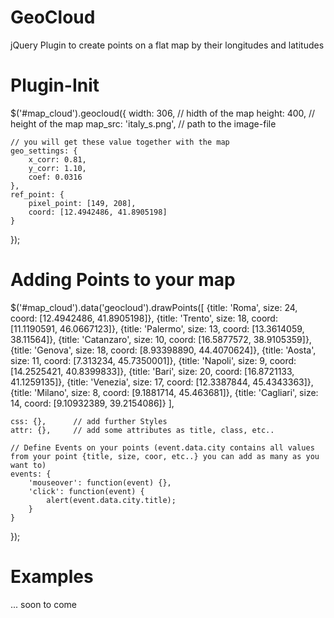 GeoCloud
========

jQuery Plugin to create points on a flat map by their longitudes and latitudes

Plugin-Init
========

$('#map_cloud').geocloud({
    width: 306,             // hidth of the map
    height: 400,            // height of the map
    map_src: 'italy_s.png', // path to the image-file

    // you will get these value together with the map
    geo_settings: {         
        x_corr: 0.81,
        y_corr: 1.10,
        coef: 0.0316
    },
    ref_point: { 
        pixel_point: [149, 208],
        coord: [12.4942486, 41.8905198]
    }                   
});   

Adding Points to your map
=======
$('#map_cloud').data('geocloud').drawPoints([
  {title: 'Roma',      size: 24, coord: [12.4942486, 41.8905198]},
  {title: 'Trento',    size: 18, coord: [11.1190591, 46.0667123]},
  {title: 'Palermo',   size: 13, coord: [13.3614059, 38.11564]},
  {title: 'Catanzaro', size: 10, coord: [16.5877572, 38.9105359]},
  {title: 'Genova',    size: 18, coord: [8.93398890, 44.4070624]},
  {title: 'Aosta',     size: 11, coord: [7.313234,   45.7350001]},
  {title: 'Napoli',    size:  9, coord: [14.2525421, 40.8399833]},
  {title: 'Bari',      size: 20, coord: [16.8721133, 41.1259135]},
  {title: 'Venezia',   size: 17, coord: [12.3387844, 45.4343363]},
  {title: 'Milano',    size:  8, coord: [9.1881714,  45.463681]},
  {title: 'Cagliari',  size: 14, coord: [9.10932389, 39.2154086]}
],

    css: {},      // add further Styles
    attr: {},     // add some attributes as title, class, etc..

    // Define Events on your points (event.data.city contains all values from your point {title, size, coor, etc..} you can add as many as you want to)
    events: {    
        'mouseover': function(event) {},
        'click': function(event) {
            alert(event.data.city.title);
        }          
    }
});


Examples
========
... soon to come
